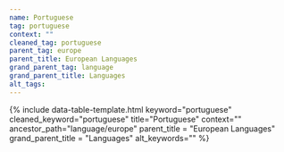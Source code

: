 ```yaml
---
name: Portuguese
tag: portuguese
context: ""
cleaned_tag: portuguese
parent_tag: europe
parent_title: European Languages
grand_parent_tag: language
grand_parent_title: Languages
alt_tags: 
---
```


{% include data-table-template.html 
  keyword="portuguese" 
  cleaned_keyword="portuguese" 
  title="Portuguese"
  context=""
  ancestor_path="language/europe" 
  parent_title = "European Languages"
  grand_parent_title = "Languages"
  alt_keywords=""
%}

